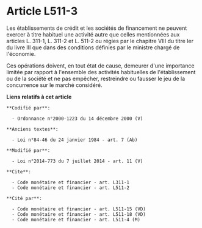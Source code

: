 # Article L511-3

Les établissements de crédit et les sociétés de financement ne peuvent exercer à titre habituel une activité autre que celles
mentionnées aux articles L. 311-1, L. 311-2 et L. 511-2 ou régies par le chapitre VIII du titre Ier du livre III que dans des
conditions définies par le ministre chargé de l'économie. 

Ces opérations doivent, en tout état de cause, demeurer d'une importance limitée par rapport à l'ensemble des activités
habituelles de l'établissement ou de la société et ne pas empêcher, restreindre ou fausser le jeu de la concurrence sur le
marché considéré.

**Liens relatifs à cet article**

	**Codifié par**:

	  - Ordonnance n°2000-1223 du 14 décembre 2000 (V)

	**Anciens textes**:

	  - Loi n°84-46 du 24 janvier 1984 - art. 7 (Ab)

	**Modifié par**:

	  - Loi n°2014-773 du 7 juillet 2014 - art. 11 (V)

	**Cite**:

	  - Code monétaire et financier - art. L311-1
	  - Code monétaire et financier - art. L511-2

	**Cité par**:

	  - Code monétaire et financier - art. L511-15 (VD)
	  - Code monétaire et financier - art. L511-18 (VD)
	  - Code monétaire et financier - art. L511-4 (M)
